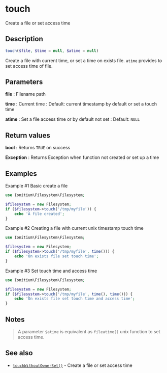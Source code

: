 # touch

Create a file or set access time

## Description

```php
touch($file, $time = null, $atime = null)
```

Create a file with current time, or set a time on exists file. `atime` provides to set access time of file.

## Parameters

__file__
: Filename path

__time__
: Current time
: Default: current timestamp by default or set a touch time
  
__atime__
: Set a file access time or by default not set
: Default: `NULL`

## Return values

__bool__
: Returns `TRUE` on success

__Exception__
: Returns Exception when function not created or set up a time

## Examples

Example #1 Basic create a file
```php
use Ionitium\Filesystem\Filesystem;

$filesystem = new Filesystem;
if ($filesystem->touch('/tmp/myfile')) {
    echo 'A file created';
}
```

Example #2 Creating a file with current unix timestamp touch time
```php
use Ionitium\Filesystem\Filesystem;

$filesystem = new Filesystem;
if ($filesystem->touch('/tmp/myfile', time())) {
    echo 'On exists file set touch time';
}
```

Example #3 Set touch time and access time
```php
use Ionitium\Filesystem\Filesystem;

$filesystem = new Filesystem;
if ($filesystem->touch('/tmp/myfile', time(), time())) {
    echo 'On exists file set touch time and access time';
}
```

## Notes

> A parameter `$atime` is equivalent as `fileatime()` unix function to set access time.

## See also

* [`touchWithoutOwnerSet()`](touchWithoutOwnerSet.md) - Create a file or set access time
